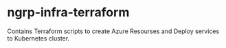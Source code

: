 # ngrp-infra-terraform
Contains Terraform scripts to create Azure Resourses and Deploy services to Kubernetes cluster.